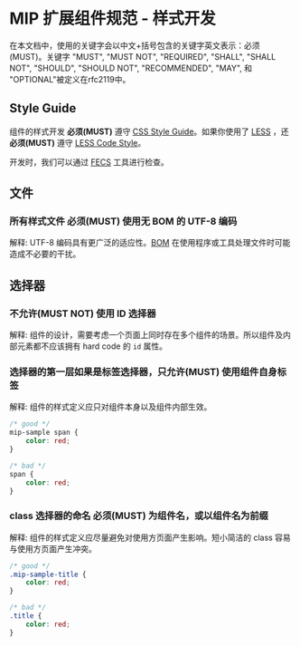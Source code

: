 MIP 扩展组件规范 - 样式开发
==============

在本文档中，使用的关键字会以中文+括号包含的关键字英文表示：必须(MUST)。关键字 "MUST", "MUST NOT", "REQUIRED", "SHALL", "SHALL NOT", "SHOULD", "SHOULD NOT", "RECOMMENDED", "MAY", 和 "OPTIONAL"被定义在rfc2119中。


Style Guide
------

组件的样式开发 **必须(MUST)** 遵守 [CSS Style Guide](https://github.com/ecomfe/spec/blob/master/css-style-guide.md)。如果你使用了 [LESS](http://lesscss.org/) ，还 **必须(MUST)** 遵守 [LESS Code Style](https://github.com/ecomfe/spec/blob/master/less-code-style.md)。

开发时，我们可以通过 [FECS](http://fecs.baidu.com/) 工具进行检查。



文件
----

### 所有样式文件 **必须(MUST)** 使用无 BOM 的 UTF-8 编码

解释: UTF-8 编码具有更广泛的适应性。[BOM](https://en.wikipedia.org/wiki/Byte_order_mark) 在使用程序或工具处理文件时可能造成不必要的干扰。



选择器
-----


### **不允许(MUST NOT)** 使用 ID 选择器

解释: 组件的设计，需要考虑一个页面上同时存在多个组件的场景。所以组件及内部元素都不应该拥有 hard code 的 `id` 属性。


### 选择器的第一层如果是标签选择器，**只允许(MUST)** 使用组件自身标签

解释: 组件的样式定义应只对组件本身以及组件内部生效。

```css
/* good */
mip-sample span {
    color: red;
}

/* bad */
span {
    color: red;
}
```

### class 选择器的命名 **必须(MUST)** 为组件名，或以组件名为前缀

解释: 组件的样式定义应尽量避免对使用方页面产生影响。短小简洁的 class 容易与使用方页面产生冲突。

```css
/* good */
.mip-sample-title {
    color: red;
}

/* bad */
.title {
    color: red;
}
```
